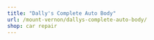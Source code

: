 ```yaml
---
title: "Dally's Complete Auto Body"
url: /mount-vernon/dallys-complete-auto-body/
shop: car repair
---
```


